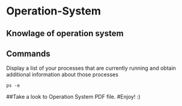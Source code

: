 # Operation-System
Knowlage of operation system 
----------------------------
## Commands

Display a list of your processes that are currently running and obtain additional information about those processes
```
ps -e
```

##Take a look to Operation System PDF file.
#Enjoy! :)
